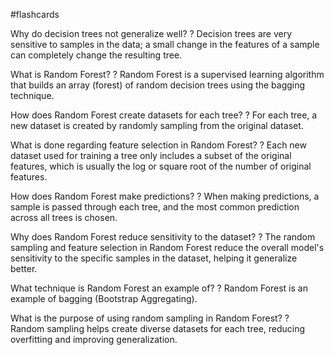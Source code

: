 #flashcards

Why do decision trees not generalize well?
?
Decision trees are very sensitive to samples in the data; a small change in the features of a sample can completely change the resulting tree.

What is Random Forest?
?
Random Forest is a supervised learning algorithm that builds an array (forest) of random decision trees using the bagging technique.

How does Random Forest create datasets for each tree?
?
For each tree, a new dataset is created by randomly sampling from the original dataset.

What is done regarding feature selection in Random Forest?
?
Each new dataset used for training a tree only includes a subset of the original features, which is usually the log or square root of the number of original features.

How does Random Forest make predictions?
?
When making predictions, a sample is passed through each tree, and the most common prediction across all trees is chosen.

Why does Random Forest reduce sensitivity to the dataset?
?
The random sampling and feature selection in Random Forest reduce the overall model's sensitivity to the specific samples in the dataset, helping it generalize better.

What technique is Random Forest an example of?
?
Random Forest is an example of bagging (Bootstrap Aggregating).

What is the purpose of using random sampling in Random Forest?
?
Random sampling helps create diverse datasets for each tree, reducing overfitting and improving generalization.

